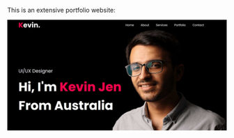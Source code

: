 This is an extensive portfolio website:

<img src="/Extensive-Portfolio-Website.jpg" alt="portfolio">
